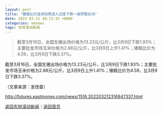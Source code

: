 ```yaml
---
layout: post
title: "猪粮比价连续四周进入过度下跌一级预警区间"
date: 2022-03-21 10:13:32 +0800
categories: emnews
tags: 东财滚动新闻
---
```

> 截至3月16日，全国生猪出场价格为13.23元/公斤，比3月9日下跌1.93%；主要批发市场玉米价格为2.88元/公斤，比3月9日上升1.41%；猪粮比价为4.59，比3月9日下跌3.37%。

<p>截至3月16日，全国生猪出场价格为13.23元/公斤，比3月9日下跌1.93%；主要批发市场玉米价格为2.88元/公斤，比3月9日上升1.41%；猪粮比价为4.59，比3月9日下跌3.37%。</p><p class="em_media">（文章来源：发改委）</p>

<http://futures.eastmoney.com/news/1516,202203212316847337.html>

[返回东财滚动新闻](//finews.withounder.com/emnews/)｜[返回首页](//finews.withounder.com/)